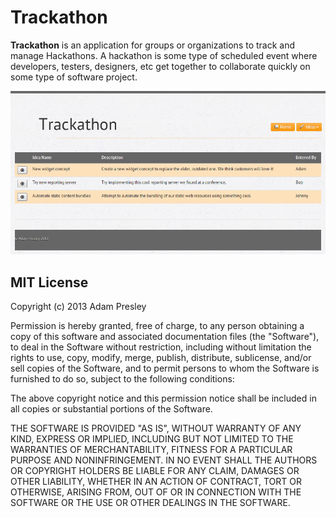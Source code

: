 # Trackathon

**Trackathon** is an application for groups or organizations to track
and manage Hackathons. A hackathon is some type of scheduled event where
developers, testers, designers, etc get together to collaborate quickly
on some type of software project.

![Trackathon Home Page](./screenshots/trackathon-screenshot-home.png "Trackathon Home Page")


## MIT License
Copyright (c) 2013 Adam Presley

Permission is hereby granted, free of charge, to any person obtaining a copy of this software and associated 
documentation files (the "Software"), to deal in the Software without restriction, including without limitation 
the rights to use, copy, modify, merge, publish, distribute, sublicense, and/or sell copies of the Software, 
and to permit persons to whom the Software is furnished to do so, subject to the following conditions:

The above copyright notice and this permission notice shall be included in all copies or substantial portions of the Software.

THE SOFTWARE IS PROVIDED "AS IS", WITHOUT WARRANTY OF ANY KIND, EXPRESS OR IMPLIED, INCLUDING BUT NOT LIMITED TO THE WARRANTIES 
OF MERCHANTABILITY, FITNESS FOR A PARTICULAR PURPOSE AND NONINFRINGEMENT. IN NO EVENT SHALL THE AUTHORS OR COPYRIGHT HOLDERS BE 
LIABLE FOR ANY CLAIM, DAMAGES OR OTHER LIABILITY, WHETHER IN AN ACTION OF CONTRACT, TORT OR OTHERWISE, ARISING FROM, OUT OF OR 
IN CONNECTION WITH THE SOFTWARE OR THE USE OR OTHER DEALINGS IN THE SOFTWARE.
